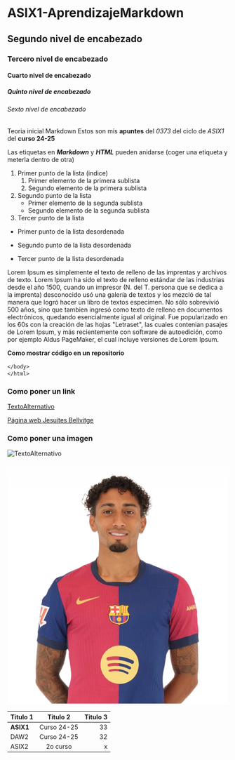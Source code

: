 # ASIX1-AprendizajeMarkdown
## Segundo nivel de encabezado 
### Tercero nivel de encabezado 
#### Cuarto nivel de encabezado 
##### Quinto nivel de encabezado 
###### Sexto nivel de encabezado 

Teoria inicial Markdown
Estos son mis __apuntes__ del *0373* del ciclo de _ASIX1_ del **curso 24-25**

Las etiquetas en **_Markdown_** y ***HTML*** pueden anidarse (coger una etiqueta y meterla dentro de otra)

1. Primer punto de la lista (indice)
    1. Primer elemento de la primera sublista
    2. Segundo elemento de la primera sublista
2. Segundo punto de la lista
    * Primer elemento de la segunda sublista
    * Segundo elemento de la segunda sublista
3. Tercer punto de la lista

* Primer punto de la lista desordenada
- Segundo punto de la lista desordenada
+ Tercer punto de la lista desordenada


Lorem Ipsum es simplemente el texto de relleno de las imprentas y archivos de texto. Lorem Ipsum ha sido el texto de relleno estándar de las industrias desde el año 1500, cuando un impresor (N. del T. persona que se dedica a la imprenta) desconocido usó una galería de textos y los mezcló de tal manera que logró hacer un libro de textos especimen. No sólo sobrevivió 500 años, sino que tambien ingresó como texto de relleno en documentos electrónicos, quedando esencialmente igual al original. Fue popularizado en los 60s con la creación de las hojas "Letraset", las cuales contenian pasajes de Lorem Ipsum, y más recientemente con software de autoedición, como por ejemplo Aldus PageMaker, el cual incluye versiones de Lorem Ipsum.

**Como mostrar código en un repositorio**
```
</body>
</html>
```
### Como poner un link
[TextoAlternativo](URL "Titulo opcional")


[Página web Jesuites Bellvitge](https://www.fje.edu/ca/jesuites-bellvitge "Titulo opcional")

### Como poner una imagen

![TextoAlternativo](UbicaciónDeLaImagen "Titulo opcional")


![Cabra](https://github.com/AriamSS/ASIX1-AprendizajeMarkdown/blob/main/Raphinha%20(foto%20prueba%20GitHub).png "Titulo opcional")


|Titulo 1 | Titulo 2 | Titulo 3|
|----------|:---------------:|------------------:|
|**ASIX1** |Curso 24-25|33|
|DAW2 |Curso 24-25|32|
|ASIX2|2o curso|x|
